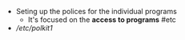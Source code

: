 - Seting up the polices for the individual programs  
	- It's focused on the **access to programs**
#etc 
-  */etc/polkit1*